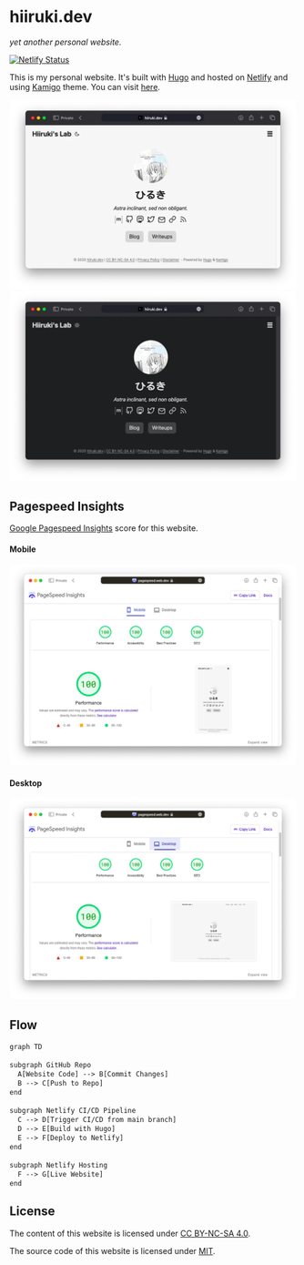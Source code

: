 # hiiruki.dev

_yet another personal website._

[![Netlify Status](https://api.netlify.com/api/v1/badges/73730c94-7f54-47c9-bd39-054054829340/deploy-status)](https://app.netlify.com/sites/hiiruki/deploys "Netlify Status")

This is my personal website. It's built with [Hugo](https://gohugo.io/) and hosted on [Netlify](https://www.netlify.com/) and using [Kamigo](https://github.com/hiiruki/hugo-Kamigo) theme. You can visit [here](https://hiiruki.dev).

![light mode](.github/images/light_mode.webp#center "Light mode")
![dark mode](.github/images/dark_mode.webp#center "Dark mode")

## Pagespeed Insights

[Google Pagespeed Insights](https://pagespeed.web.dev/analysis/https-hiiruki-dev/rqaiq47qyp?form_factor=mobile) score for this website.

#### Mobile

![mobile](.github/images/mobile.webp#center "Mobile")

#### Desktop

![desktop](.github/images/desktop.webp#center "Desktop")

## Flow

```mermaid
graph TD

subgraph GitHub Repo
  A[Website Code] --> B[Commit Changes]
  B --> C[Push to Repo]
end

subgraph Netlify CI/CD Pipeline
  C --> D[Trigger CI/CD from main branch]
  D --> E[Build with Hugo]
  E --> F[Deploy to Netlify]
end

subgraph Netlify Hosting
  F --> G[Live Website]
end
```

## License

The content of this website is licensed under [CC BY-NC-SA 4.0](https://creativecommons.org/licenses/by-nc-sa/4.0/).

The source code of this website is licensed under [MIT](/LICENSE).

